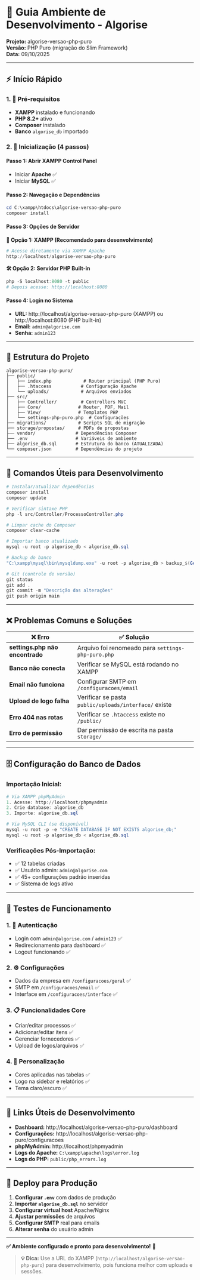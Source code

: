 # 🚀 Guia Ambiente de Desenvolvimento - Algorise

**Projeto:** algorise-versao-php-puro  
**Versão:** PHP Puro (migração do Slim Framework)  
**Data:** 09/10/2025

---

## ⚡ **Início Rápido**

### **1. 🔧 Pré-requisitos**
- **XAMPP** instalado e funcionando
- **PHP 8.2+** ativo
- **Composer** instalado
- **Banco** `algorise_db` importado

### **2. 🚀 Inicialização (4 passos)**

#### **Passo 1: Abrir XAMPP Control Panel**
- Iniciar **Apache** ✅
- Iniciar **MySQL** ✅

#### **Passo 2: Navegação e Dependências**
```powershell
cd C:\xampp\htdocs\algorise-versao-php-puro
composer install
```

#### **Passo 3: Opções de Servidor**

**🎯 Opção 1: XAMPP (Recomendado para desenvolvimento)**
```powershell
# Acesse diretamente via XAMPP Apache
http://localhost/algorise-versao-php-puro
```

**🛠️ Opção 2: Servidor PHP Built-in**
```powershell
php -S localhost:8080 -t public
# Depois acesse: http://localhost:8080
```

#### **Passo 4: Login no Sistema**
- **URL:** http://localhost/algorise-versao-php-puro (XAMPP) ou http://localhost:8080 (PHP built-in)
- **Email:** `admin@algorise.com`  
- **Senha:** `admin123`

---

## 📁 **Estrutura do Projeto**

```
algorise-versao-php-puro/
├── public/
│   ├── index.php            # Router principal (PHP Puro)
│   ├── .htaccess           # Configuração Apache
│   └── uploads/            # Arquivos enviados
├── src/
│   ├── Controller/         # Controllers MVC
│   ├── Core/              # Router, PDF, Mail
│   ├── View/              # Templates PHP
│   └── settings-php-puro.php  # Configurações
├── migrations/            # Scripts SQL de migração
├── storage/propostas/     # PDFs de propostas
├── vendor/               # Dependências Composer
├── .env                  # Variáveis de ambiente
├── algorise_db.sql       # Estrutura do banco (ATUALIZADA)
└── composer.json         # Dependências do projeto
```

---

## 🔧 **Comandos Úteis para Desenvolvimento**

```powershell
# Instalar/atualizar dependências
composer install
composer update

# Verificar sintaxe PHP
php -l src/Controller/ProcessoController.php

# Limpar cache do Composer
composer clear-cache

# Importar banco atualizado
mysql -u root -p algorise_db < algorise_db.sql

# Backup do banco
"C:\xampp\mysql\bin\mysqldump.exe" -u root -p algorise_db > backup_$(Get-Date -Format 'yyyyMMdd').sql

# Git (controle de versão)
git status
git add .
git commit -m "Descrição das alterações"
git push origin main
```

---

## ❌ **Problemas Comuns e Soluções**

| ❌ Erro | ✅ Solução |
|---------|-----------|
| **settings.php não encontrado** | Arquivo foi renomeado para `settings-php-puro.php` |
| **Banco não conecta** | Verificar se MySQL está rodando no XAMPP |
| **Email não funciona** | Configurar SMTP em `/configuracoes/email` |
| **Upload de logo falha** | Verificar se pasta `public/uploads/interface/` existe |
| **Erro 404 nas rotas** | Verificar se `.htaccess` existe no `/public/` |
| **Erro de permissão** | Dar permissão de escrita na pasta `storage/` |

---

## 🗄️ **Configuração do Banco de Dados**

### **Importação Inicial:**
```powershell
# Via XAMPP phpMyAdmin
1. Acesse: http://localhost/phpmyadmin
2. Crie database: algorise_db
3. Importe: algorise_db.sql

# Via MySQL CLI (se disponível)
mysql -u root -p -e "CREATE DATABASE IF NOT EXISTS algorise_db;"
mysql -u root -p algorise_db < algorise_db.sql
```

### **Verificações Pós-Importação:**
- ✅ 12 tabelas criadas
- ✅ Usuário admin: `admin@algorise.com`
- ✅ 45+ configurações padrão inseridas
- ✅ Sistema de logs ativo

---

## 🧪 **Testes de Funcionamento**

### **1. 🔐 Autenticação**
- Login com `admin@algorise.com` / `admin123` ✅
- Redirecionamento para dashboard ✅
- Logout funcionando ✅

### **2. ⚙️ Configurações**
- Dados da empresa em `/configuracoes/geral` ✅
- SMTP em `/configuracoes/email` ✅  
- Interface em `/configuracoes/interface` ✅

### **3. 📋 Funcionalidades Core**
- Criar/editar processos ✅
- Adicionar/editar itens ✅
- Gerenciar fornecedores ✅
- Upload de logos/arquivos ✅

### **4. 🎨 Personalização**
- Cores aplicadas nas tabelas ✅
- Logo na sidebar e relatórios ✅
- Tema claro/escuro ✅

---

## 🔗 **Links Úteis de Desenvolvimento**

- **Dashboard:** http://localhost/algorise-versao-php-puro/dashboard
- **Configurações:** http://localhost/algorise-versao-php-puro/configuracoes
- **phpMyAdmin:** http://localhost/phpmyadmin
- **Logs do Apache:** `C:\xampp\apache\logs\error.log`
- **Logs do PHP:** `public/php_errors.log`

---

## 🚀 **Deploy para Produção**

1. **Configurar `.env`** com dados de produção
2. **Importar `algorise_db.sql`** no servidor
3. **Configurar virtual host** Apache/Nginx
4. **Ajustar permissões** de arquivos
5. **Configurar SMTP** real para emails
6. **Alterar senha** do usuário admin

---

**✅ Ambiente configurado e pronto para desenvolvimento!** 🎯

> **💡 Dica:** Use a URL do XAMPP (`http://localhost/algorise-versao-php-puro`) para desenvolvimento, pois funciona melhor com uploads e sessões.